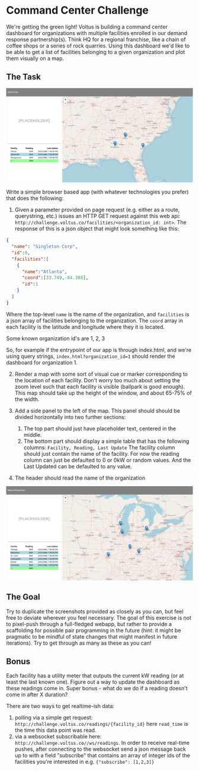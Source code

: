 # Command Center Challenge
We're getting the green light! Voltus is building a command center dashboard for organizations with multiple facilities enrolled in our demand response partnership(s). Think HQ for a regional franchise, like a chain of coffee shops or a series of rock quarries. Using this dashboard we'd like to be able to get a list of facilities belonging to a given organization and plot them visually on a map.

## The Task

![org 1](/screenshot-org-1.png?raw=true "Screenshot for organization id 1")

Write a simple browser based app (with whatever technologies you prefer) that does the following:

1. Given a parameter provided on page request (e.g. either as a route, querystring, etc.) issues an HTTP GET request against this web api: `http://challenge.voltus.co/facilities/<organization_id: int>`. The response of this is a json object that might look something like this:
```json
{
  "name": "Singleton Corp",
  "id":0,
  "facilities":[
    {
      "name":"Atlanta",
      "coord":[33.749,-84.388],
      "id":1
    }
  ]
}
```

Where the top-level `name` is the name of the organization, and `facilities` is a json array of facilities belonging to the organization. The `coord` array in each facility is the latitude and longitude where they it is located.

Some known organization id's are 1, 2, 3

So, for example if the entrypoint of our app is through index.html, and we're using query strings, `index.html?organization_id=1` should render the dashboard for organization 1.

2. Render a map with some sort of visual cue or marker corresponding to the location of each facility. Don't worry too much about setting the zoom level such that each facility is visible (ballpark is good enough). This map should take up the height of the window, and about 65-75% of the width.

3. Add a side panel to the left of the map. This panel should should be divided horizontally into two further sections:
   1. The top part should just have placeholder text, centered in the middle.
   2. The bottom part should display a simple table that has the following columns: `Facility, Reading, Last Update`
   The facility column should just contain the name of the facility. For now the reading column can just be defaulted to 0 or 0kW or random values. And the Last Updated can be defaulted to any value.

4. The header should read the name of the organization

![org 2](/screenshot-org-3.png?raw=true "Screenshot for organization id 3")

## The Goal
Try to duplicate the screenshots provided as closely as you can, but feel free to deviate wherever you feel necessary. The goal of this exercise is not to pixel-push through a full-fledged webapp, but rather to provide a scaffolding for possible pair programming in the future (hint: it might be pragmatic to be mindful of state changes that might manifest in future iterations). Try to get through as many as these as you can!

## Bonus
Each facility has a utility meter that outputs the current kW reading (or at least the last known one). Figure out a way to update the dashboard as these readings come in. Super bonus - what do we do if a reading doesn't come in after X duration?

There are two ways to get realtime-ish data:
1. polling via a simple get request: `http://challenge.voltus.co/readings/{facility_id}` here `read_time` is the time this data point was read.
2. via a websocket subscribable here: `http://challenge.voltus.co//ws/readings`. In order to receive real-time pushes, after connecting to the websocket send a json message back up to with a field "subscribe" that contains an array of integer ids of the facilities you're interested in e.g. `{"subscribe": [1,2,3]}`
